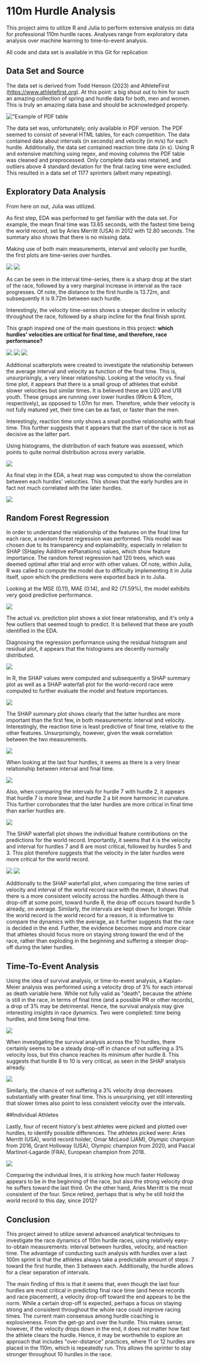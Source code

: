 # 110m Hurdle Analysis

This project aims to utilize R and Julia to perform extensive analysis on data for professional 110m hurdle races. Analyses range from exploratory data analysis over machine learning to time-to-event analysis.

All code and data set is available in this Git for replication

## Data Set and Source

The data set is derived from Todd Henson (2023) and AthleteFirst (https://www.athletefirst.org). At this point: a big shout out to him for such an amazing collection of spring and hurdle data for both, men and women. This is truly an amazing data base and should be acknowledged properly.

!["Example of PDF table](https://github.com/lucasweyrich958/HurdleAnalysis/blob/main/figures/PDF.png)

The data set was, unfortunately, only available in PDF version. The PDF seemed to consist of several HTML tables, for each competition. The data contained data about intervals (in seconds) and velocity (in m/s) for each hurdle. Additionally, the data set contained reaction time data (in s). Using R and extensive matching using regex, and moving columns the PDF table was cleaned and preprocessed. Only complete data was retained, and outliers above 4 standard deviation for the final racing time were excluded. This resulted in a data set of 1177 sprinters (albeit many repeating). 

## Exploratory Data Analysis

From here on out, Julia was utilized.

As first step, EDA was performed to get familiar with the data set. For example, the mean final time was 13.65 seconds, with the fastest time being the world record, set by Aries Merritt (USA) in 2012 with 12.80 seconds. The summary also shows that there is no missing data.

Making use of both main measurements, interval and velocity per hurdle, the first plots are time-series over hurdles.

![](https://github.com/lucasweyrich958/HurdleAnalysis/blob/main/figures/plot.png)
![](https://github.com/lucasweyrich958/HurdleAnalysis/blob/main/figures/plot2.png)

As can be seen in the interval time-series, there is a sharp drop at the start of the race, followed by a very marginal increase in interval as the race progresses. Of note, the distance to the first hurdle is 13.72m, and subsequently it is 9.72m between each hurdle. 

Interestingly, the velocity time-series shows a steeper decline in velocity throughout the race, followed by a sharp incline for the final finish sprint. 

This graph inspired one of the main questions in this project: **which hurdles' velocities are critical for final time, and therefore, race performance?** 

![](https://github.com/lucasweyrich958/HurdleAnalysis/blob/main/figures/plot3.png)
![](https://github.com/lucasweyrich958/HurdleAnalysis/blob/main/figures/plot4.png)
![](https://github.com/lucasweyrich958/HurdleAnalysis/blob/main/figures/plot5.png)

Additional scatterplots were created to investigate the relationship between the average interval and velocity as function of the final time. This is, unsurprisingly, a very linear relationship. Looking at the velocity vs. final time plot, it appears that there is a small group of athletes that exhibit slower velocities but similar times. It is believed these are U20 and U18 youth. These groups are running over lower hurdles (99cm & 91cm, respectively), as opposed to 1.07m for men. Therefore, while their velocity is not fully matured yet, their time can be as fast, or faster than the men.

Interestingly, reaction time only shows a small positive relationship with final time. This further suggests that it appears that the start of the race is not as decisive as the latter part.

Using histograms, the distribution of each feature was assessed, which points to quite normal distribution across every variable. 

![](https://github.com/lucasweyrich958/HurdleAnalysis/blob/main/figures/plot6.png)

As final step in the EDA, a heat map was computed to show the correlation between each hurdles' velocities. This shows that the early hurdles are in fact not much correlated with the later hurdles. 

![](https://github.com/lucasweyrich958/HurdleAnalysis/blob/main/figures/plot7.png)

## Random Forest Regression

In order to understand the relationship of the features on the final time for each race, a random forest regression was performed. This model was chosen due to its transparency and explainability, especially in relation to SHAP (SHapley Additive exPlanations) values, which show feature importance. The random forest regression had 120 trees, which was deemed optimal after trial and error with other values. Of note, within Julia, R was called to compute the model due to difficulty implementing it in Julia itself, upon which the predictions were exported back in to Julia.

Looking at the MSE (0.11), MAE (0.14), and R2 (71.59%), the model exhibits very good predictive performance.

![](https://github.com/lucasweyrich958/HurdleAnalysis/blob/main/figures/plot8.png)

The actual vs. prediction plot shows a slot linear relationship, and it's only a few outliers that seemed tough to predict. It is believed that these are youth identified in the EDA. 

Diagnosing the regression performance using the residual histogram and residual plot, it appears that the histograms are decently normally distributed. 

![](https://github.com/lucasweyrich958/HurdleAnalysis/blob/main/figures/plot9.png)

In R, the SHAP values were computed and subsequently a SHAP summary plot as well as a SHAP waterfall plot for the world-record race were computed to further evaluate the model and feature importances.

![](https://github.com/lucasweyrich958/HurdleAnalysis/blob/main/figures/SHAP%20Summary.png)

The SHAP summary plot shows clearly that the latter hurdles are more important than the first few, in both measurements: interval and velocity. Interestingly, the reaction time is least predictive of final time, relative to the other features. Unsurprisingly, however, given the weak correlation between the two measurements. 

![](https://github.com/lucasweyrich958/HurdleAnalysis/blob/main/figures/plot10.png)

When looking at the last four hurdles, it seems as there is a very linear relationship between interval and final time. 

![](https://github.com/lucasweyrich958/HurdleAnalysis/blob/main/figures/plot11.png)

Also, when comparing the intervals for hurdle 7 with hurdle 2, it appears that hurdle 7 is more linear, and hurdle 2 a bit more harmonic in curvature. This further corroborates that the later hurdles are more critical in final time than earlier hurdles are.

![](https://github.com/lucasweyrich958/HurdleAnalysis/blob/main/figures/SHAP%20Waterfall.png)

The SHAP waterfall plot shows the individual feature contributions on the predictions for the world record. Importantly, it seems that it is the velocity and interval for hurdles 7 and 8 are most critical, followed by hurdles 5 and 3. This plot therefore suggests that the velocity in the later hurdles were more critical for the world record.

![](https://github.com/lucasweyrich958/HurdleAnalysis/blob/main/figures/plot12.png)
![](https://github.com/lucasweyrich958/HurdleAnalysis/blob/main/figures/plot13.png)

Additionally to the SHAP waterfall plot, when comparing the time series of velocity and interval of the world record race with the mean, it shows that there is a more consistent velocity across the hurdles. Although there is drop-off at some point, toward hurdle 8, the drop off occurs toward hurdle 5 already, on average. Similarly, the intervals are kept down for longer. 
While the world record is the world record for a reason, it is informative to compare the dynamics with the average, as it further suggests that the race is decided in the end. Further, the evidence becomes more and more clear that athletes should focus more on staying strong toward the end of the race, rather than exploding in the beginning and suffering a steeper drop-off during the later hurdles. 

## Time-To-Event Analysis

Using the idea of survival analysis, or time-to-event analysis, a Kaplan-Meier analysis was performed using a velocity drop of 3% for each interval as death variable here. While not fully valid as "death", because the athlete is still in the race, in terms of final time (and a possible PR or other records), a drop of 3% may be detrimental. Hence, the survival analysis may give interesting insights in race dynamics. Two were completed: time being hurdles, and time being final time.

![](https://github.com/lucasweyrich958/HurdleAnalysis/blob/main/figures/plot14.png)

When investigating the survival analysis across the 10 hurdles, there certainly seems to be a steady drop-off in chance of not suffering a 3% velocity loss, but this chance reaches its minimum after hurdle 8. This suggests that hurdle 8 to 10 is very critical, as seen in the SHAP analysis already.

![](https://github.com/lucasweyrich958/HurdleAnalysis/blob/main/figures/plot15.png)

Similarly, the chance of not suffering a 3% velocity drop decreases substantially with greater final time. This is unsurprising, yet still interesting that slower times also point to less consistent velocity over the intervals.

##Individual Athletes

Lastly, four of recent history's best athletes were picked and plotted over hurdles, to identify possible differences. The athletes picked were: Aries Merritt (USA), world record holder, Omar McLeod (JAM), Olympic champion from 2016, Grant Holloway (USA), Olympic champion from 2020, and Pascal Martinot-Lagarde (FRA), European champion from 2018. 

![](https://github.com/lucasweyrich958/HurdleAnalysis/blob/main/figures/plot16.png)

Comparing the individual lines, it is striking how much faster Holloway appears to be in the beginning of the race, but also the strong velocity drop he suffers toward the last third. On the other hand, Aries Merritt is the most consistent of the four. Since retired, perhaps that is why he still hold the world record to this day, since 2012?

## Conclusion

This project aimed to utilize several advanced analytical techniques to investigate the race dynamics of 110m hurdle races, using relatively easy-to-obtain measurements: interval between hurdles, velocity, and reaction time. The advantage of conducting such analysis with hurdles over a last 100m sprint is that the athletes always take a predictable amount of steps: 7 toward the first hurdle, then 3 between each. Additionally, the hurdle allows for a clear separation of intervals. 

The main finding of this is that it seems that, even though the last four hurdles are most critical in predicting final race time (and hence records and race placement), a velocity drop-off toward the end appears to be the norm. While a certain drop-off is expected, perhaps a focus on staying strong and consistent throughout the whole race could improve racing times. The current main consensus among hurdle coaching is explosiveness. From the get-go and over the hurdle. This makes sense; however, if the velocity drops down in the end, it does not matter how fast the athlete clears the hurdle. Hence, it may be worthwhile to explore an approach that includes "over-distance" practices, where 11 or 12 hurdles are placed in the 110m, which is repeatedly run. This allows the sprinter to stay stronger throughout 10 hurdles in the race.

